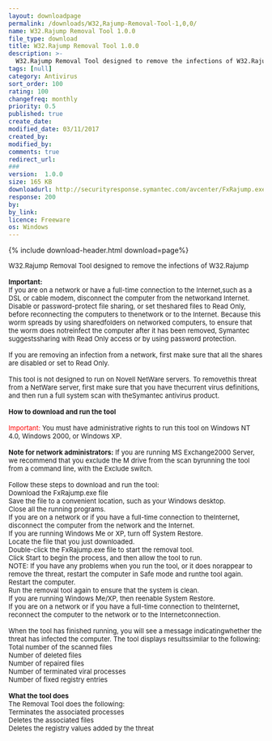 ```yaml
---
layout: downloadpage
permalink: /downloads/W32,Rajump-Removal-Tool-1,0,0/
name: W32.Rajump Removal Tool 1.0.0
file_type: download
title: W32.Rajump Removal Tool 1.0.0
description: >-
  W32.Rajump Removal Tool designed to remove the infections of W32.Rajump
tags: [null]
category: Antivirus
sort_order: 100
rating: 100
changefreq: monthly
priority: 0.5
published: true
create_date: 
modified_date: 03/11/2017
created_by: 
modified_by: 
comments: true
redirect_url: 
### 
version:  1.0.0
size: 165 KB
downloadurl: http://securityresponse.symantec.com/avcenter/FxRajump.exe
response: 200
by: 
by_link: 
licence: Freeware
os: Windows
---
```


{% include download-header.html download=page%}

<p style="fix-download-text !important">
<p><font size="2"><p>W32.Rajump Removal Tool designed to remove the infections of W32.Rajump<br />
<br />
<strong>Important: </strong><br />
If you are on a network or have a full-time connection to the Internet,such as a DSL or cable modem, disconnect the computer from the networkand Internet. Disable or password-protect file sharing, or set theshared files to Read Only, before reconnecting the computers to thenetwork or to the Internet. Because this worm spreads by using sharedfolders on networked computers, to ensure that the worm does notreinfect the computer after it has been removed, Symantec suggestssharing with Read Only access or by using password protection. <br />
<br />
If you are removing an infection from a network, first make sure that all the shares are disabled or set to Read Only. <br />
<br />
This tool is not designed to run on Novell NetWare servers. To removethis threat from a NetWare server, first make sure that you have thecurrent virus definitions, and then run a full system scan with theSymantec antivirus product.<br />
<br />
<strong>How to download and run the tool</strong><br />
<br />
<font color="#ff0000">Important:</font> You must have administrative rights to run this tool on Windows NT 4.0, Windows 2000, or Windows XP.<br />
<br />
<strong>Note for network administrators:</strong> If you are running MS Exchange</a>2000 Server, we recommend that you exclude the M drive from the scan byrunning the tool from a command line, with the Exclude switch.<br />
<br />
Follow these steps to download and run the tool: <br />
Download the FxRajump.exe file<br />
Save the file to a convenient location, such as your Windows desktop. <br />
Close all the running programs. <br />
If you are on a network or if you have a full-time connection to theInternet, disconnect the computer from the network and the Internet. <br />
If you are running Windows Me or XP, turn off System Restore.<br />
Locate the file that you just downloaded. <br />
Double-click the FxRajump.exe file to start the removal tool. <br />
Click Start to begin the process, and then allow the tool to run.<br />
NOTE: If you have any problems when you run the tool, or it does norappear to remove the threat, restart the computer in Safe mode and runthe tool again.<br />
Restart the computer. <br />
Run the removal tool again to ensure that the system is clean. <br />
If you are running Windows Me/XP, then reenable System Restore. <br />
If you are on a network or if you have a full-time connection to theInternet, reconnect the computer to the network or to the Internetconnection.<br />
<br />
When the tool has finished running, you will see a message indicatingwhether the threat has infected the computer. The tool displays resultssimilar to the following: <br />
Total number of the scanned files <br />
Number of deleted files <br />
Number of repaired files <br />
Number of terminated viral processes <br />
Number of fixed registry entries<br />
<br />
<strong>What the tool does</strong><br />
The Removal Tool does the following: <br />
Terminates the associated processes <br />
Deletes the associated files <br />
Deletes the registry values added by the threat</p></p></p>
